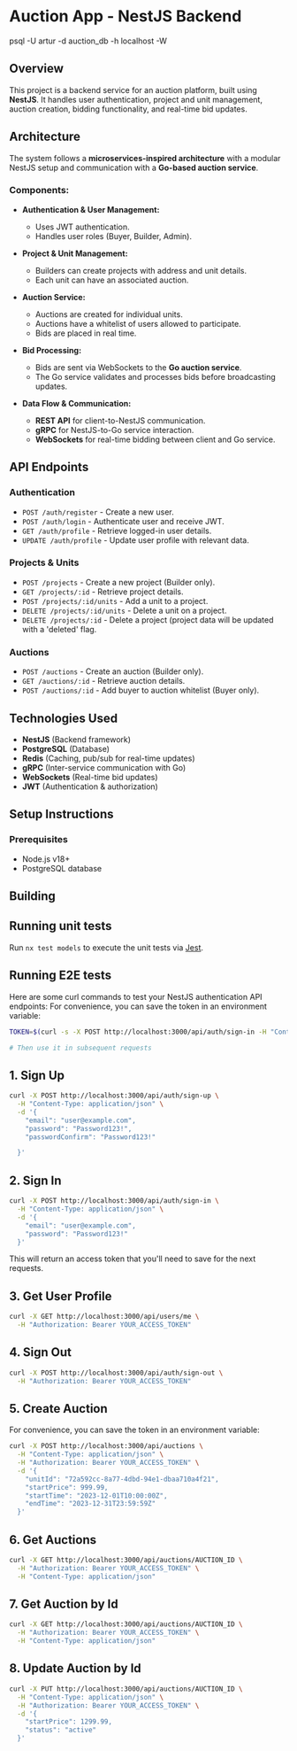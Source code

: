 # Auction App - NestJS Backend

psql -U artur -d auction_db -h localhost -W

## Overview

This project is a backend service for an auction platform, built using **NestJS**. It handles user authentication, project and unit management, auction creation, bidding functionality, and real-time bid updates.

## Architecture

The system follows a **microservices-inspired architecture** with a modular NestJS setup and communication with a **Go-based auction service**.

### Components:

- **Authentication & User Management:**

  - Uses JWT authentication.
  - Handles user roles (Buyer, Builder, Admin).

- **Project & Unit Management:**

  - Builders can create projects with address and unit details.
  - Each unit can have an associated auction.

- **Auction Service:**

  - Auctions are created for individual units.
  - Auctions have a whitelist of users allowed to participate.
  - Bids are placed in real time.

- **Bid Processing:**

  - Bids are sent via WebSockets to the **Go auction service**.
  - The Go service validates and processes bids before broadcasting updates.

- **Data Flow & Communication:**
  - **REST API** for client-to-NestJS communication.
  - **gRPC** for NestJS-to-Go service interaction.
  - **WebSockets** for real-time bidding between client and Go service.

## API Endpoints

### Authentication

- `POST /auth/register` - Create a new user.
- `POST /auth/login` - Authenticate user and receive JWT.
- `GET /auth/profile` - Retrieve logged-in user details.
- `UPDATE /auth/profile` - Update user profile with relevant data.

### Projects & Units

- `POST /projects` - Create a new project (Builder only).
- `GET /projects/:id` - Retrieve project details.
- `POST /projects/:id/units` - Add a unit to a project.
- `DELETE /projects/:id/units` - Delete a unit on a project.
- `DELETE /projects/:id` - Delete a project (project data will be updated with a 'deleted' flag.

### Auctions

- `POST /auctions` - Create an auction (Builder only).
- `GET /auctions/:id` - Retrieve auction details.
- `POST /auctions/:id` - Add buyer to auction whitelist (Buyer only).

## Technologies Used

- **NestJS** (Backend framework)
- **PostgreSQL** (Database)
- **Redis** (Caching, pub/sub for real-time updates)
- **gRPC** (Inter-service communication with Go)
- **WebSockets** (Real-time bid updates)
- **JWT** (Authentication & authorization)

## Setup Instructions

### Prerequisites

- Node.js v18+
- PostgreSQL database

## Building

## Running unit tests

Run `nx test models` to execute the unit tests via [Jest](https://jestjs.io).

## Running E2E tests

Here are some curl commands to test your NestJS authentication API endpoints:
For convenience, you can save the token in an environment variable:

```bash
TOKEN=$(curl -s -X POST http://localhost:3000/api/auth/sign-in -H "Content-Type: application/json" -d '{"email":"user@example.com","password":"Password123!"}' | grep -o '"accessToken":"[^"]*' | sed 's/"accessToken":"//')

# Then use it in subsequent requests
```

## 1. Sign Up

```bash
curl -X POST http://localhost:3000/api/auth/sign-up \
  -H "Content-Type: application/json" \
  -d '{
    "email": "user@example.com",
    "password": "Password123!",
    "passwordConfirm": "Password123!"

  }'
```

## 2. Sign In

```bash
curl -X POST http://localhost:3000/api/auth/sign-in \
  -H "Content-Type: application/json" \
  -d '{
    "email": "user@example.com",
    "password": "Password123!"
  }'
```

This will return an access token that you'll need to save for the next requests.

## 3. Get User Profile

```bash
curl -X GET http://localhost:3000/api/users/me \
  -H "Authorization: Bearer YOUR_ACCESS_TOKEN"
```

## 4. Sign Out

```bash
curl -X POST http://localhost:3000/api/auth/sign-out \
  -H "Authorization: Bearer YOUR_ACCESS_TOKEN"
```

## 5. Create Auction

For convenience, you can save the token in an environment variable:

```bash
curl -X POST http://localhost:3000/api/auctions \
  -H "Content-Type: application/json" \
  -H "Authorization: Bearer YOUR_ACCESS_TOKEN" \
  -d '{
    "unitId": "72a592cc-8a77-4dbd-94e1-dbaa710a4f21",
    "startPrice": 999.99,
    "startTime": "2023-12-01T10:00:00Z",
    "endTime": "2023-12-31T23:59:59Z"
  }'
```

## 6. Get Auctions
```bash 
curl -X GET http://localhost:3000/api/auctions/AUCTION_ID \
  -H "Authorization: Bearer YOUR_ACCESS_TOKEN" \
  -H "Content-Type: application/json"
  ```

## 7. Get Auction by Id

```bash 
curl -X GET http://localhost:3000/api/auctions/AUCTION_ID \
  -H "Authorization: Bearer YOUR_ACCESS_TOKEN" \
  -H "Content-Type: application/json"
```


## 8. Update Auction by Id
```bash 
curl -X PUT http://localhost:3000/api/auctions/AUCTION_ID \
  -H "Content-Type: application/json" \
  -H "Authorization: Bearer YOUR_ACCESS_TOKEN" \
  -d '{
    "startPrice": 1299.99,
    "status": "active"
  }'
```


